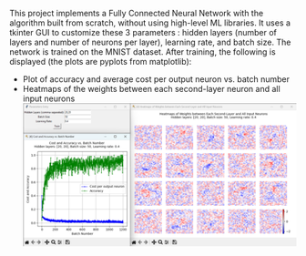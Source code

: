 This project implements a Fully Connected Neural Network with the algorithm built from scratch, without using high-level ML libraries. 
It uses a tkinter GUI to customize these 3 parameters : hidden layers (number of layers and number of neurons per layer), learning rate, and batch size. 
The network is trained on the MNIST dataset.
After training, the following is displayed (the plots are pyplots from matplotlib):
  - Plot of accuracy and average cost per output neuron vs. batch number
  - Heatmaps of the weights between each second-layer neuron and all input neurons  
![This is a demo of the application](https://github.com/kenyamabro/better-neural-network/blob/main/demo.png)
